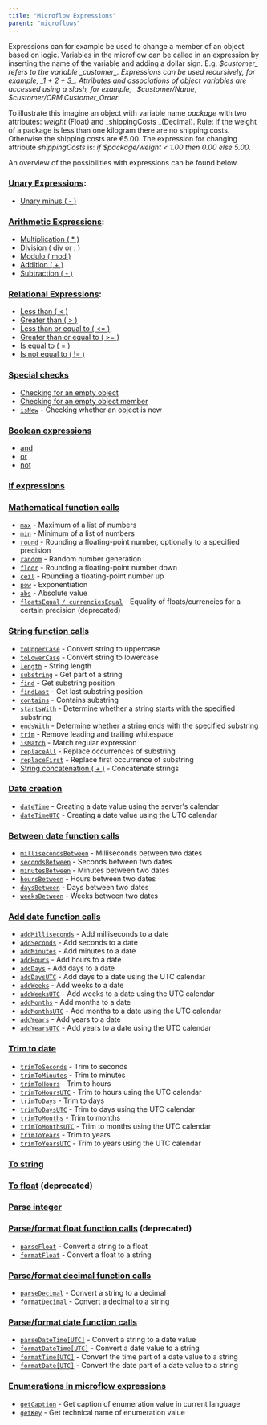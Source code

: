 ```yaml
---
title: "Microflow Expressions"
parent: "microflows"
---
```



Expressions can for example be used to change a member of an object based on logic. Variables in the microflow can be called in an expression by inserting the name of the variable and adding a dollar sign. E.g. _$customer_ refers to the variable _customer_. Expressions can be used recursively, for example, _1 + 2 + 3_. Attributes and associations of object variables are accessed using a slash, for example, _$customer/Name_, _$customer/CRM.Customer_Order_.

To illustrate this imagine an object with variable name _package_ with two attributes: _weight_ (Float) and _shippingCosts _(Decimal). Rule: if the weight of a package is less than one kilogram there are no shipping costs. Otherwise the shipping costs are €5.00\. The expression for changing attribute _shippingCosts_ is: _if $package/weight < 1.00 then 0.00 else 5.00_.

An overview of the possibilities with expressions can be found below.

### [Unary Expressions](unary-expressions):

*   [Unary minus ( - )](unary-expressions)

### [Arithmetic Expressions](arithmetic-expressions):

*   [Multiplication ( * )](arithmetic-expressions)
*   [Division ( div or : )](arithmetic-expressions)
*   [Modulo ( mod )](arithmetic-expressions)
*   [Addition ( + )](arithmetic-expressions)
*   [Subtraction ( - )](arithmetic-expressions)

### [Relational Expressions](relational-expressions):

*   [Less than ( < )](relational-expressions)
*   [Greater than ( > )](relational-expressions)
*   [Less than or equal to ( <= )](relational-expressions)
*   [Greater than or equal to ( >= )](relational-expressions)
*   [Is equal to ( = )](relational-expressions)
*   [Is not equal to ( != )](relational-expressions)

### [Special checks](special-checks)

*   [Checking for an empty object](special-checks)
*   [Checking for an empty object member](special-checks)
*   [`isNew`](special-checks) - Checking whether an object is new

### [Boolean expressions](boolean-expressions)

*   [and](boolean-expressions)
*   [or](boolean-expressions)
*   [not](boolean-expressions)

### [If expressions](if-expressions)

### [Mathematical function calls](mathematical-function-calls)

*   [`max`](mathematical-function-calls) - Maximum of a list of numbers
*   [`min`](mathematical-function-calls) - Minimum of a list of numbers
*   [`round`](mathematical-function-calls) - Rounding a floating-point number, optionally to a specified precision
*   [`random`](mathematical-function-calls) - Random number generation
*   [`floor`](mathematical-function-calls) - Rounding a floating-point number down
*   [`ceil`](mathematical-function-calls) - Rounding a floating-point number up
*   [`pow`](mathematical-function-calls) - Exponentiation
*   [`abs`](mathematical-function-calls) - Absolute value
*   [`floatsEqual` `/ currenciesEqual`](mathematical-function-calls) - Equality of floats/currencies for a certain precision (deprecated)

### [String function calls](string-function-calls)

*   [`toUpperCase`](string-function-calls) - Convert string to uppercase
*   [`toLowerCase`](string-function-calls) - Convert string to lowercase
*   [`length`](string-function-calls) - String length
*   [`substring`](string-function-calls) - Get part of a string
*   [`find`](string-function-calls) - Get substring position
*   [`findLast`](string-function-calls) - Get last substring position
*   [`contains`](string-function-calls) - Contains substring
*   [`startsWith`](string-function-calls)  - Determine whether a string starts with the specified substring
*   [`endsWith`](string-function-calls)  - Determine whether a string ends with the specified substring
*   [`trim`](string-function-calls) - Remove leading and trailing whitespace
*   [`isMatch`](string-function-calls) - Match regular expression
*   [`replaceAll`](string-function-calls) - Replace occurrences of substring
*   [`replaceFirst`](string-function-calls) - Replace first occurrence of substring
*   [String concatenation ( + )](string-function-calls) - Concatenate strings

### [Date creation](date-creation)

*   [`dateTime`](date-creation) - Creating a date value using the server's calendar
*   [`dateTimeUTC`](date-creation) - Creating a date value using the UTC calendar

### [Between date function calls](between-date-function-calls)

*   [`millisecondsBetween`](between-date-function-calls) - Milliseconds between two dates
*   [`secondsBetween`](between-date-function-calls) - Seconds between two dates
*   [`minutesBetween`](between-date-function-calls) - Minutes between two dates
*   [`hoursBetween`](between-date-function-calls) - Hours between two dates
*   [`daysBetween`](between-date-function-calls) - Days between two dates
*   [`weeksBetween`](between-date-function-calls) - Weeks between two dates

### [Add date function calls](add-date-function-calls)

*   [`addMilliseconds`](add-date-function-calls) - Add milliseconds to a date
*   [`addSeconds`](add-date-function-calls) - Add seconds to a date
*   [`addMinutes`](add-date-function-calls) - Add minutes to a date
*   [`addHours`](add-date-function-calls) - Add hours to a date
*   [`addDays`](add-date-function-calls) - Add days to a date
*   [`addDaysUTC`](add-date-function-calls) - Add days to a date using the UTC calendar
*   [`addWeeks`](add-date-function-calls) - Add weeks to a date
*   [`addWeeksUTC`](add-date-function-calls) - Add weeks to a date using the UTC calendar
*   [`addMonths`](add-date-function-calls) - Add months to a date
*   [`addMonthsUTC`](add-date-function-calls) - Add months to a date using the UTC calendar
*   [`addYears`](add-date-function-calls) - Add years to a date
*   [`addYearsUTC`](add-date-function-calls) - Add years to a date using the UTC calendar

### [Trim to date](trim-to-date)

*   [`trimToSeconds`](trim-to-date) - Trim to seconds
*   [`trimToMinutes`](trim-to-date) - Trim to minutes
*   [`trimToHours`](trim-to-date) - Trim to hours
*   [`trimToHoursUTC`](trim-to-date) - Trim to hours using the UTC calendar
*   [`trimToDays`](trim-to-date) - Trim to days
*   [`trimToDaysUTC`](trim-to-date) - Trim to days using the UTC calendar
*   [`trimToMonths`](trim-to-date) - Trim to months
*   [`trimToMonthsUTC`](trim-to-date) - Trim to months using the UTC calendar
*   [`trimToYears`](trim-to-date) - Trim to years
*   [`trimToYearsUTC`](trim-to-date) - Trim to years using the UTC calendar

### [To string](to-string)

### [To float](to-float) (deprecated)

### [Parse integer](parse-integer)

### [Parse/format float function calls](parse-and-format-float-function-calls) (deprecated)

*   [`parseFloat`](parse-and-format-float-function-calls) - Convert a string to a float
*   [`formatFloat`](parse-and-format-float-function-calls) - Convert a float to a string

### [Parse/format decimal function calls](parse-and-format-decimal-function-calls)

*   [`parseDecimal`](parse-and-format-decimal-function-calls)  - Convert a string to a decimal
*   [`formatDecimal`](parse-and-format-decimal-function-calls)  - Convert a decimal to a string

### [Parse/format date function calls](parse-and-format-date-function-calls)

*   [`parseDateTime[UTC]`](parse-and-format-date-function-calls) - Convert a string to a date value
*   [`formatDateTime[UTC]`](parse-and-format-date-function-calls) - Convert a date value to a string
*   [`formatTime[UTC]`](parse-and-format-date-function-calls) - Convert the time part of a date value to a string
*   [`formatDate[UTC]`](parse-and-format-date-function-calls) - Convert the date part of a date value to a string

### [Enumerations in microflow expressions](enumerations-in-microflow-expressions)

*   [`getCaption`](enumerations-in-microflow-expressions) - Get caption of enumeration value in current language
*   [`getKey`](enumerations-in-microflow-expressions) - Get technical name of enumeration value
